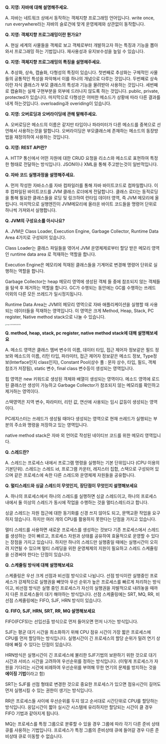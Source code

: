 **Q. 지영: 자바에 대해 설명해주세요.**

A. 자바는 네트워크 상에서 동작하는 객체지향 프로그래밍 언어입니다. write once, run everywhere라는 자바의 슬로건에 맞게 운영체제와 상관없이 동작합니다.

**Q. 지영: 객체지향 프로그래밍이란 뭔가요?**

A. 현실 세계의 사물들을 객체로 보고 객체로부터 개발하고자 하는 특징과 기능을 뽑아와서 프로그래밍 하는 기법입니다. 재사용성과 유지보수성을 높일 수 있습니다.

**Q. 지영: 객체지향 프로그래밍의 특징을 설명헤주세요.**

A. 추상화, 상속, 캡슐화, 다형성의 특징이 있습니다. 첫번째로 추상화는 구체적인 사물들의 공통적인 특성을 파악해서 이를 하나의 개념으로 다루는 것입니다. 두번째로 상속이란 자식 클래스가 부모 클래스의 특성과 기능을 물려받아 사용하는 것입니다. 세번째로 캡슐화는 실제 구현부분을 외부에 드러나지 않도록 하는 것입니다. public, private, protected가 있습니다. 마지막으로 다형성은 어떠한 메소드가 상황에 따라 다른 결과를 내게 하는것입니다. overloading과 overiding이 있습니다.

**Q. 지영: 오버로딩과 오버라이딩에 관해 말해주세요.**

A. 오버로딩은 메소드의 이름은 같지만 타입이나 파라미터가 다른 메소드를 중복으로 선언해서 사용하는것을 말합니다. 오버라이딩은 부모클래스에 존재하는 메소드의 동장방법을 재정의하여 사용하는 것입니다.

**Q. 지영: REST API란?**

A. HTTP 통신에서 어떤 자원에 대한 CRUD 요청을 리소스와 메소드로 표현하여 특정한 형태로 전달하는 방식입니다. JSON이나 XML을 통해 주고받는것이 일반적입니다.

**Q. 자바 코드 실행과정을 설명해주세요.**

A. 먼저 작성한 자바소스를 자바 컴파일러를 통해 자바 바이트코드로 컴파일합니다. 이후 컴파일된 바이트코드를 JVM 클래스 로더에게 전달합니다. 클래스 로더는 동적로딩을 통해 필요한 클래스들을 로딩 및 링크하여 런타임 데이터 영역, 즉 JVM 메모리에 올립니다. 마지막으로 실행엔진이 JVM메모리에 올라온 바이트 코드들을 명령어 단위로 하나씩 가져와서 실행합니다.

**Q. JVM의 구성요소를 아시나요?**

A. JVM은 Class Loader, Execution Engine, Garbage Collector, Runtime Data Area 4가지로 구성되어 있습니다.

Class Loader는 클래스 파일들을 엮어서 JVM 운영체제로부터 할당 받은 메모리 영역인 runtime data area 로 적재하는 역할을 합니다.

Execution Engine은 메모리에 적재된 클래스들을 기계어로 변경해 명령어 단위로 실행하는 역할을 합니다.

Garbage Collector는 heap 메모리 영역에 생성된 객체 들 중에 참조되지 않는 객체들을 탐색 후 제거하는 역할을 합니다. GC가 수행되는 동안에는 GC를 수행하는 쓰레드 이외의 다른 모든 쓰레드가 일시정지됩니다.

Runtime Data Area는 JVM의 메모리 영역으로 자바 애플리케이션을 실행할 때 사용되는 데이터들을 적재하는 영역입니다. 이 영역은 크게 Method, Heap, Stack, PC register, Native method stack으로 나눌 수 있습니다.

<img src="/Users/lsy/Library/Application Support/typora-user-images/image-20210529152347476.png" alt="image-20210529152347476" style="zoom:25%;" />

**Q. method, heap, stack, pc register, native method stack에 대해 설명해보세요**

A. 메소드 영역은 클래스 멤버 변수의 이름, 데이터 타입, 접근 제어자 정보같은 필드 정보와 메소드의 이름, 리턴 타입, 파라미터, 접근 제어자 정보같은 메소드 정보, Type정보(Interface인지 class인지), Constant Pool(상수 풀 : 문자 상수, 타입, 필드, 객체 참조가 저장됨), static 변수, final class 변수등이 생성되는 영역입니다.

힙 영역은 new 키워드로 생성된 객체와 배열이 생성되는 영역이다. 메소드 영역에 로드된 클래스만 생성이 가능하고 Garbage Collector가 참조되지 않는 메모리를 확인하고 제거하는 영역이다.

스택영역은 지역 변수, 파라미터, 리턴 값, 연산에 사용되는 임시 값등이 생성되는 영역이다.

PC레지스터는 쓰레드가 생성될 때마다 생성되는 영역으로 현재 쓰레드가 실행되는 부분의 주소와 명령을 저장하고 있는 영역입니다.

native method stack은 자바 외 언어로 작성된 네이티브 코드를 위한 메모리 영역입니다.

**Q. 스레드란?**

A. 스레드는 프로세스 내에서 프로그램 명령을 실행하는 기본 단위입니다 (CPU 이용의 기본단위). 스레드는 스레드 id, 프로그램 카운터, 레지스터 집합, 스택으로 구성되어 있으며 같은 프로세스에 속한 다른 스레드와 운영체제 자원들을 공유합니다.

**Q. 멀티스레드와 싱글 스레드이 무엇인지, 장단점이 무엇인지 설명해보세요**

A.  하나의 프로세스에서 하나의 스레드를 실행하면 싱글 스레드이고, 하나의 프로세스 내에서 둘 이상의 스레드가 동시에 작업을 수행하는 것을 멀티스레드라고 합니다.

싱글 스레드는 자원 접근에 대한 동기화를 신경 쓰지 않아도 되고, 문맥교환 작업을 요구하지 않습니다. 하지만 여러 개의 CPU를 활용하지 못한다는 단점을 가지고 있습니다.

멀티 스레드를 사용하면 새로운 프로세스를 생성하는 것보다 기존 프로세스에서 스레드를 생성하는 것이 빠르고, 프로세스 자원과 상태를 공유하여 효율적으로 운영할 수 있다는 장점을 가지고 있습니다. 하지만 하나의 스레드만 실행중일 때에는 실행시간이 오히려 지연될 수 있으며 멀티 스레딩을 위한 운영체제의 지원이 필요하고 스레드 스케쥴링을 신경써야 한다는 단점이 있습니다.

**Q. 스케줄링 방식에 대해 설명해보세요**

스케줄링은 우선 크게 선점과 비선점 방식으로 나뉩니다. 선점 방식이란 실행중인 프로세스가 강제적으로 실행권을 빼앗아 우선 순위가 높은 프로세스를 빠르게 처리하는 방식이고, 비선점 방식은 실행 중인 프로세스가 자신의 실행권을 자발적으로 내려놓을 때까지 다른 프로세스들이 대기 해야하는 방식입니다. 선점 스케줄링에는 SRT, MQ, RR, 비선점 스케줄링에는 FIFO, SJF, HRN 방식이 있습니다.

**Q. FIFO, SJF, HRN, SRT, RR, MQ 설명해보세요**

FIFO(FCFS)는 선입선출 방식으로 먼저 들어오면 먼저 나가는 방식입니다.

SJF는 평균 대기 시간을 최소화하기 위해 CPU 점유 시간이 가장 짧은 프로세스에 CPU를 먼저 할당하는 방식입니다. 실행시간이 긴 프로세스의 할당 순위가 밀려 연기 상태에 빠질 수 있다는 단점이 있습니다.

HRN방식은 실행시간이 긴 프로세스에 불리한 SJF기법의 보완하기 위한 것으로 대기 시간과 서비스 시간을 고려하여 우선순위를 정하는 방식입니다. (이렇게 프로세스가 자원을 기다리는 시간에 비례하여 우선순위를 부여해 무한 연기의 문제를 방지하는 것을 **에이징 기법**이라고 함)

SRT는 SJF를 선점 형태로 변경한 것으로 중요한 프로세스가 있으면 점유시간이 길어도 먼저 실행시킬 수 있는 권한이 생기는 방식입니다.

RR은 프로세스들 사이에 우선순위를 두지 않고 순서대로 시간단위로 CPU를 할당하는 방식입니다. 응답시간이 짧아 실시간 시스템에 유리하지만 할당되는 시간이 클 경우 FIFO 기법과 같아지게 됩니다.

MQ는 프로세스를 특정 그룹으로 분류할 수 있을 경우 그룹에 따라 각기 다른 준비 상태 큐를 사용하는 기법입니다. 프로세스가 특정 그룹의 준비상태 큐에 들어갈 경우 다른 준비상태 큐로 이동할 수 없습니다. 


